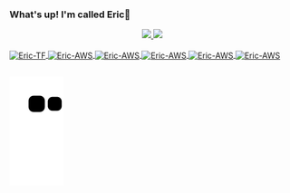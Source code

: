 ### What's up! I'm called Eric👋
<div align="center">
  <a href="https://github.com/ericmelomp">
  <img height="150em" src="https://github-readme-stats.vercel.app/api?username=ericmelomp&show_icons=true&theme=highcontrast&include_all_commits=true&count_private=true"/>
  <img height="150em" src="https://github-readme-stats.vercel.app/api/top-langs/?username=ericmelomp&layout=compact&langs_count=7&theme=highcontrast"/>
</div>
  <div style="display: inline_block"><br>
  <img align="center" alt="Eric-TF" height="30" width="40" src="https://cdn.jsdelivr.net/gh/devicons/devicon/icons/terraform/terraform-original.svg">
  <img align="center" alt="Eric-AWS" height="30" width="40" src="https://cdn.jsdelivr.net/gh/devicons/devicon/icons/amazonwebservices/amazonwebservices-original.svg">
  <img align="center" alt="Eric-AWS" height="30" width="40" src="https://cdn.jsdelivr.net/gh/devicons/devicon/icons/git/git-original.svg">
  <img align="center" alt="Eric-AWS" height="30" width="40" src="https://cdn.jsdelivr.net/gh/devicons/devicon/icons/gitlab/gitlab-original.svg">
  <img align="center" alt="Eric-AWS" height="30" width="40" src="https://cdn.jsdelivr.net/gh/devicons/devicon/icons/vscode/vscode-original.svg">
  <img align="center" alt="Eric-AWS" height="30" width="40" src="https://cdn.jsdelivr.net/gh/devicons/devicon/icons/linux/linux-original.svg">
</div>
</div>
  
  ##
  
  <div> 
  
  ![Snake animation](https://github.com/rafaballerini/rafaballerini/blob/output/github-contribution-grid-snake.svg)
 
</div>
